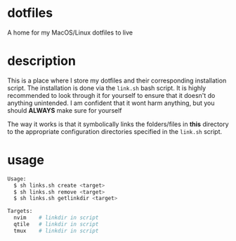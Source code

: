 # dotfiles
A home for my MacOS/Linux dotfiles to live

# description
This is a place where I store my dotfiles and their corresponding installation script.
The installation is done via the `link.sh` bash script. It is highly recommended to look through it for yourself to ensure that it doesn't do anything unintended.
I am confident that it wont harm anything, but you should **ALWAYS** make sure for yourself

The way it works is that it symbolically links the folders/files in **this** directory to the appropriate configuration directories specified in the `link.sh` script.

# usage

```sh
Usage:
  $ sh links.sh create <target>
  $ sh links.sh remove <target>
  $ sh links.sh getlinkdir <target>

Targets:
  nvim    # linkdir in script
  qtile   # linkdir in script
  tmux    # linkdir in script
```
